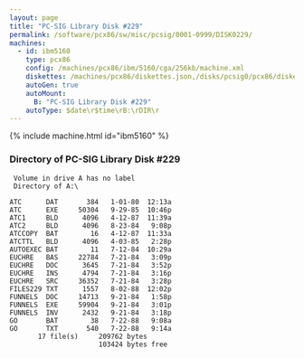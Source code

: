 ```yaml
---
layout: page
title: "PC-SIG Library Disk #229"
permalink: /software/pcx86/sw/misc/pcsig/0001-0999/DISK0229/
machines:
  - id: ibm5160
    type: pcx86
    config: /machines/pcx86/ibm/5160/cga/256kb/machine.xml
    diskettes: /machines/pcx86/diskettes.json,/disks/pcsig0/pcx86/diskettes.json
    autoGen: true
    autoMount:
      B: "PC-SIG Library Disk #229"
    autoType: $date\r$time\rB:\rDIR\r
---
```


{% include machine.html id="ibm5160" %}

### Directory of PC-SIG Library Disk #229

     Volume in drive A has no label
     Directory of A:\

    ATC      DAT       384   1-01-80  12:13a
    ATC      EXE     50304   9-29-85  10:46p
    ATC1     BLD      4096   4-12-87  11:39a
    ATC2     BLD      4096   8-23-84   9:08p
    ATCCOPY  BAT        16   4-12-87  11:33a
    ATCTTL   BLD      4096   4-03-85   2:28p
    AUTOEXEC BAT        11   7-12-84  10:29a
    EUCHRE   BAS     22784   7-21-84   3:09p
    EUCHRE   DOC      3645   7-21-84   3:52p
    EUCHRE   INS      4794   7-21-84   3:16p
    EUCHRE   SRC     36352   7-21-84   3:28p
    FILES229 TXT      1557   8-02-88  12:02p
    FUNNELS  DOC     14713   9-21-84   1:58p
    FUNNELS  EXE     59904   9-21-84   3:01p
    FUNNELS  INV      2432   9-21-84   3:18p
    GO       BAT        38   7-22-88   9:08a
    GO       TXT       540   7-22-88   9:14a
           17 file(s)     209762 bytes
                          103424 bytes free
